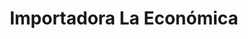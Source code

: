 ---
title: "Importadora La Económica"
url: /izalco/importadora-la-economica/
shop: menaje del hogar
---